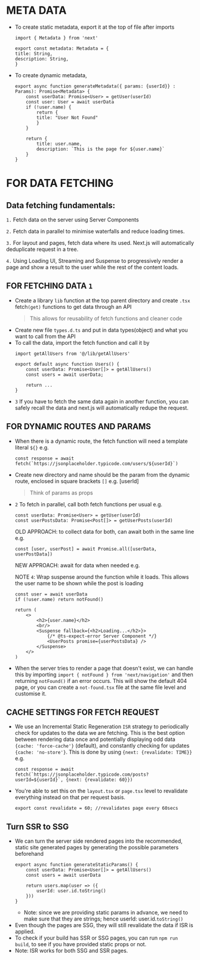 # META DATA #
* To create static metadata, export it at the top of file after imports
    ```
    import { Metadata } from 'next'

    export const metadata: Metadata = {
    title: String,
    description: String,
    }
    ```
* To create dynamic metadata,
    ```
    export async function generateMetadata({ params: {userId}} : Params): Promise<Metadata> {
        const userData: Promise<User> = getUser(userId)
        const user: User = await userData
        if (!user.name) {
            return {
            title: "User Not Found"
            }
        }

        return {
            title: user.name,
            description: `This is the page for ${user.name}`
        }
    }
    ```

# FOR DATA FETCHING #
## Data fetching fundamentals: ##
`1.` Fetch data on the server using Server Components

`2.` Fetch data in parallel to minimise waterfalls and reduce loading times.

`3.` For layout and pages, fetch data where its used. Next.js will automatically deduplicate request in a tree.

`4.` Using Loading UI, Streaming and Suspense to progressively render a page and show a result to the user while the rest of the content loads.

## FOR FETCHING DATA `1` ##
 * Create a library `lib` function at the top parent directory and create `.tsx` fetch`(get)` functions to get data through an API
    > This allows for reusability of fetch functions and cleaner code
 * Create new file `types.d.ts` and put in data types(object) and what you want to call from the API
 * To call the data, import the fetch function and call it by
    ```
    import getAllUsers from '@/lib/getAllUsers'
    
    export default async function Users() {
        const userData: Promise<User[]> = getAllUsers()
        const users = await userData;

        return ...
    }
    ```
* `3` If you have to fetch the same data again in another function, you can safely recall the data and next.js will automatically redupe the request.
## FOR DYNAMIC ROUTES AND PARAMS ##
* When there is a dynamic route, the fetch function will need a template literal `${}` e.g.
    ```
    const response = await fetch(`https://jsonplaceholder.typicode.com/users/${userId}`)
    ```
* Create new directory and name should be the param from the dynamic route, enclosed in square brackets `[]` e.g. [userId] 
    > Think of params as props
* `2` To fetch in parallel, call both fetch functions per usual e.g.
    ```
    const userData: Promise<User> = getUser(userId)
    const userPostsData: Promise<Post[]> = getUserPosts(userId)
    ```
    OLD APPROACH: to collect data for both, can await both in the same line e.g.
    ```
    const [user, userPost] = await Promise.all([userData, userPostData])
    ```

    NEW APPROACH: await for data when needed e.g.

    NOTE `4`: Wrap suspense around the function while it loads. This allows the user name to be shown while the post is loading
    ```
    const user = await userData
    if (!user.name) return notFound()

    return (
        <>
            <h2>{user.name}</h2>
            <br/>
            <Suspense fallback={<h2>Loading...</h2>}>
                {/* @ts-expect-error Server Component */}
                <UserPosts promise={userPostsData} />
            </Suspense>
        </>
    )
  ```
* When the server tries to render a page that doesn't exist, we can handle this by importing `import { notFound } from 'next/navigation'` and then returning `notFound()` if an error occurs. This will show the default 404 page, or you can create a `not-found.tsx` file at the same file level and customise it.

## CACHE SETTINGS FOR FETCH REQUEST ##

* We use an Incremental Static Regeneration `ISR` strategy to periodically check for updates to the data we are fetching. This is the best option between rendering data once and potentially displaying odd data `{cache: 'force-cache'}` (default), and constantly checking for updates `{cache: 'no-store'}`. This is done by using `{next: {revalidate: TIME}}` e.g.
    ```
    const response = await fetch(`https://jsonplaceholder.typicode.com/posts?userId=${userId}`, {next: {revalidate: 60}})
    ```
* You're able to set this on the `layout.tsx` or `page.tsx` level to revalidate everything instead on that per request basis. 
    ```
    export const revalidate = 60; //revalidates page every 60secs
    ```
## Turn SSR to SSG ##
* We can turn the server side rendered pages into the recommended, static site generated pages by generating the possible parameters beforehand
    ```
    export async function generateStaticParams() {
        const userData: Promise<User[]> = getAllUsers()
        const users = await userData

        return users.map(user => ({
            userId: user.id.toString()
        }))
    }
    ```
    * Note: since we are providing static params in advance, we need to make sure that they are strings; hence userId: user.id.`toString()` 
* Even though the pages are SSG, they will still revalidate the data if ISR is applied.
* To check if your build has SSR or SSG pages, you can run `npm run build`, to see if you have provided static props or not. 
* Note: ISR works for both SSG and SSR pages.

